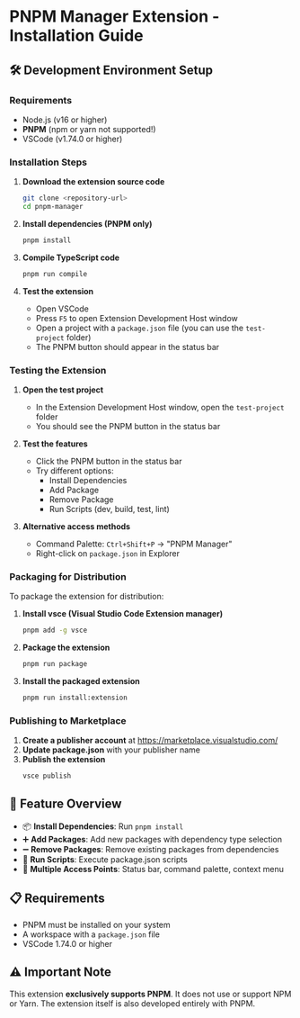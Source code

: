 # PNPM Manager Extension - Installation Guide

## 🛠️ Development Environment Setup

### Requirements
- Node.js (v16 or higher)
- **PNPM** (npm or yarn not supported!)
- VSCode (v1.74.0 or higher)

### Installation Steps

1. **Download the extension source code**
   ```bash
   git clone <repository-url>
   cd pnpm-manager
   ```

2. **Install dependencies (PNPM only)**
   ```bash
   pnpm install
   ```

3. **Compile TypeScript code**
   ```bash
   pnpm run compile
   ```

4. **Test the extension**
   - Open VSCode
   - Press `F5` to open Extension Development Host window
   - Open a project with a `package.json` file (you can use the `test-project` folder)
   - The PNPM button should appear in the status bar

### Testing the Extension

1. **Open the test project**
   - In the Extension Development Host window, open the `test-project` folder
   - You should see the PNPM button in the status bar

2. **Test the features**
   - Click the PNPM button in the status bar
   - Try different options:
     - Install Dependencies
     - Add Package
     - Remove Package
     - Run Scripts (dev, build, test, lint)

3. **Alternative access methods**
   - Command Palette: `Ctrl+Shift+P` → "PNPM Manager"
   - Right-click on `package.json` in Explorer

### Packaging for Distribution

To package the extension for distribution:

1. **Install vsce (Visual Studio Code Extension manager)**
   ```bash
   pnpm add -g vsce
   ```

2. **Package the extension**
   ```bash
   pnpm run package
   ```

3. **Install the packaged extension**
   ```bash
   pnpm run install:extension
   ```

### Publishing to Marketplace

1. **Create a publisher account** at https://marketplace.visualstudio.com/
2. **Update package.json** with your publisher name
3. **Publish the extension**
   ```bash
   vsce publish
   ```

## 🎯 Feature Overview

- 📦 **Install Dependencies**: Run `pnpm install`
- ➕ **Add Packages**: Add new packages with dependency type selection
- ➖ **Remove Packages**: Remove existing packages from dependencies
- 🚀 **Run Scripts**: Execute package.json scripts
- 🎯 **Multiple Access Points**: Status bar, command palette, context menu

## 📋 Requirements

- PNPM must be installed on your system
- A workspace with a `package.json` file
- VSCode 1.74.0 or higher

## ⚠️ Important Note

This extension **exclusively supports PNPM**. It does not use or support NPM or Yarn. The extension itself is also developed entirely with PNPM.
